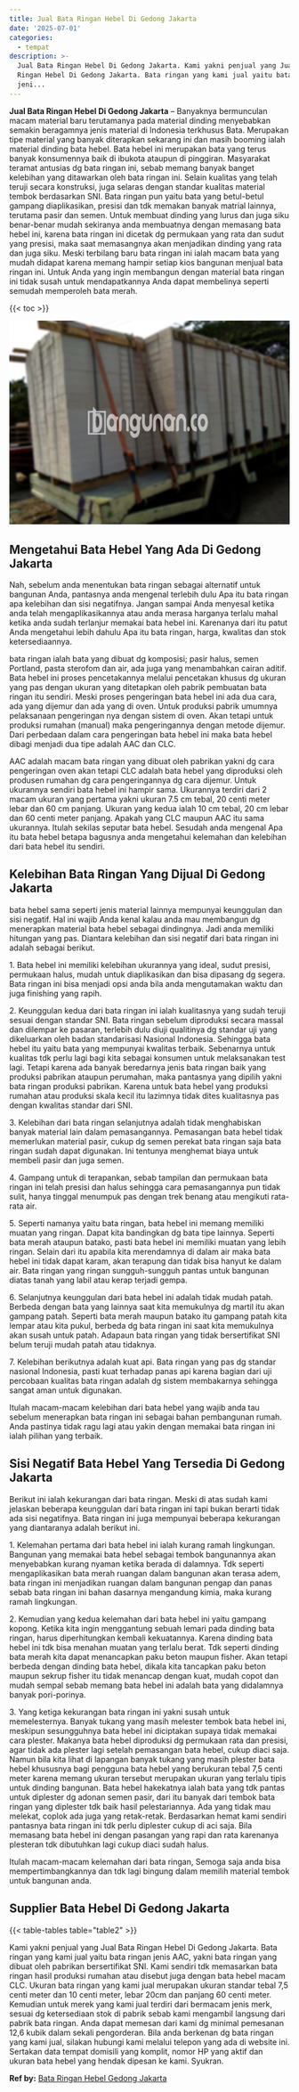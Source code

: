 ```yaml
---
title: Jual Bata Ringan Hebel Di Gedong Jakarta
date: '2025-07-01'
categories:
  - tempat
description: >-
  Jual Bata Ringan Hebel Di Gedong Jakarta. Kami yakni penjual yang Jual Bata
  Ringan Hebel Di Gedong Jakarta. Bata ringan yang kami jual yaitu bata ringan
  jeni...
---
```


**Jual Bata Ringan Hebel Di Gedong Jakarta** – Banyaknya bermunculan macam material baru terutamanya pada material dinding menyebabkan semakin beragamnya jenis material di Indonesia terkhusus Bata. Merupakan tipe material yang banyak diterapkan sekarang ini dan masih booming ialah material dinding bata hebel. Bata hebel ini merupakan bata yang terus banyak konsumennya baik di ibukota ataupun di pinggiran. Masyarakat teramat antusias dg bata ringan ini, sebab memang banyak banget kelebihan yang ditawarkan oleh bata ringan ini. Selain kualitas yang telah teruji secara konstruksi, juga selaras dengan standar kualitas material tembok berdasarkan SNI. Bata ringan pun yaitu bata yang betul-betul gampang diaplikasikan, presisi dan tdk memakan banyak matrial lainnya, terutama pasir dan semen. Untuk membuat dinding yang lurus dan juga siku benar-benar mudah sekiranya anda membuatnya dengan memasang bata hebel ini, karena bata ringan ini dicetak dg permukaan yang rata dan sudut yang presisi, maka saat memasangnya akan menjadikan dinding yang rata dan juga siku. Meski terbilang baru bata ringan ini ialah macam bata yang mudah didapat karena memang hampir setiap kios bangunan menjual bata ringan ini. Untuk Anda yang ingin membangun dengan material bata ringan ini tidak susah untuk mendapatkannya Anda dapat membelinya seperti semudah memperoleh bata merah.

{{< toc >}}

![Jual Bata Ringan Hebel Di Gedong Jakarta](/images/jual-hebel-murah-16.png)

## Mengetahui Bata Hebel Yang Ada Di Gedong Jakarta

Nah, sebelum anda menentukan bata ringan sebagai alternatif untuk bangunan Anda, pantasnya anda mengenal terlebih dulu Apa itu bata ringan apa kelebihan dan sisi negatifnya. Jangan sampai Anda menyesal ketika anda telah mengaplikasikannya atau anda merasa harganya terlalu mahal ketika anda sudah terlanjur memakai bata hebel ini. Karenanya dari itu patut Anda mengetahui lebih dahulu Apa itu bata ringan, harga, kwalitas dan stok ketersediaannya.

bata ringan ialah bata yang dibuat dg komposisi; pasir halus, semen Portland, pasta sterofom dan air, ada juga yang menambahkan cairan aditif. Bata hebel ini proses pencetakannya melalui pencetakan khusus dg ukuran yang pas dengan ukuran yang ditetapkan oleh pabrik pembuatan bata ringan itu sendiri. Meski proses pengeringan bata hebel ini ada dua cara, ada yang dijemur dan ada yang di oven. Untuk produksi pabrik umumnya pelaksanaan pengeringan nya dengan sistem di oven. Akan tetapi untuk produksi rumahan (manual) maka pengeringannya dengan metode dijemur. Dari perbedaan dalam cara pengeringan bata hebel ini maka bata hebel dibagi menjadi dua tipe adalah AAC dan CLC.

AAC adalah macam bata ringan yang dibuat oleh pabrikan yakni dg cara pengeringan oven akan tetapi CLC adalah bata hebel yang diproduksi oleh produsen rumahan dg cara pengeringannya dg cara dijemur. Untuk ukurannya sendiri bata hebel ini hampir sama. Ukurannya terdiri dari 2 macam ukuran yang pertama yakni ukuran 7.5 cm tebal, 20 centi meter lebar dan 60 cm panjang. Ukuran yang kedua ialah 10 cm tebal, 20 cm lebar dan 60 centi meter panjang. Apakah yang CLC maupun AAC itu sama ukurannya. Itulah sekilas seputar bata hebel. Sesudah anda mengenal Apa itu bata hebel betapa bagusnya anda mengetahui kelemahan dan kelebihan dari bata hebel itu sendiri.

## Kelebihan Bata Ringan Yang Dijual Di Gedong Jakarta

bata hebel sama seperti jenis material lainnya mempunyai keunggulan dan sisi negatif. Hal ini wajib Anda kenal kalau anda mau membangun dg menerapkan material bata hebel sebagai dindingnya. Jadi anda memiliki hitungan yang pas. Diantara kelebihan dan sisi negatif dari bata ringan ini adalah sebagai berikut.

1\. Bata hebel ini memiliki kelebihan ukurannya yang ideal, sudut presisi, permukaan halus, mudah untuk diaplikasikan dan bisa dipasang dg segera. Bata ringan ini bisa menjadi opsi anda bila anda mengutamakan waktu dan juga finishing yang rapih.

2\. Keunggulan kedua dari bata ringan ini ialah kualitasnya yang sudah teruji sesuai dengan standar SNI. Bata ringan sebelum diproduksi secara massal dan dilempar ke pasaran, terlebih dulu diuji qualitinya dg standar uji yang dikeluarkan oleh badan standarisasi Nasional Indonesia. Sehingga bata hebel itu yaitu bata yang mempunyai kwalitas terbaik. Sebenarnya untuk kualitas tdk perlu lagi bagi kita sebagai konsumen untuk melaksanakan test lagi. Tetapi karena ada banyak beredarnya jenis bata ringan baik yang produksi pabrikan ataupun perumahan, maka pantasnya yang dipilih yakni bata ringan produksi pabrikan. Karena untuk bata hebel yang produksi rumahan atau produksi skala kecil itu lazimnya tidak dites kualitasnya pas dengan kwalitas standar dari SNI.

3\. Kelebihan dari bata ringan selanjutnya adalah tidak menghabiskan banyak material lain dalam pemasangannya. Pemasangan bata hebel tidak memerlukan material pasir, cukup dg semen perekat bata ringan saja bata ringan sudah dapat digunakan. Ini tentunya menghemat biaya untuk membeli pasir dan juga semen.

4\. Gampang untuk di terapankan, sebab tampilan dan permukaan bata ringan ini telah presisi dan halus sehingga cara pemasangannya pun tidak sulit, hanya tinggal menumpuk pas dengan trek benang atau mengikuti rata-rata air.

5\. Seperti namanya yaitu bata ringan, bata hebel ini memang memiliki muatan yang ringan. Dapat kita bandingkan dg bata tipe lainnya. Seperti bata merah ataupun batako, pasti bata hebel ini memiliki muatan yang lebih ringan. Selain dari itu apabila kita merendamnya di dalam air maka bata hebel ini tidak dapat karam, akan terapung dan tidak bisa hanyut ke dalam air. Bata ringan yang ringan sungguh-sungguh pantas untuk bangunan diatas tanah yang labil atau kerap terjadi gempa.

6\. Selanjutnya keunggulan dari bata hebel ini adalah tidak mudah patah. Berbeda dengan bata yang lainnya saat kita memukulnya dg martil itu akan gampang patah. Seperti bata merah maupun batako itu gampang patah kita lempar atau kita pukul, berbeda dg bata ringan ini saat kita memukulnya akan susah untuk patah. Adapaun bata ringan yang tidak bersertifikat SNI belum teruji mudah patah atau tidaknya.

7\. Kelebihan berikutnya adalah kuat api. Bata ringan yang pas dg standar nasional Indonesia, pasti kuat terhadap panas api karena bagian dari uji percobaan kualitas bata ringan adalah dg sistem membakarnya sehingga sangat aman untuk digunakan.

Itulah macam-macam kelebihan dari bata hebel yang wajib anda tau sebelum menerapkan bata ringan ini sebagai bahan pembangunan rumah. Anda pastinya tidak ragu lagi atau yakin dengan memakai bata ringan ini ialah pilihan yang terbaik.

## Sisi Negatif Bata Hebel Yang Tersedia Di Gedong Jakarta

Berikut ini ialah kekurangan dari bata ringan. Meski di atas sudah kami jelaskan beberapa keunggulan dari bata ringan ini tapi bukan berarti tidak ada sisi negatifnya. Bata ringan ini juga mempunyai beberapa kekurangan yang diantaranya adalah berikut ini.

1\. Kelemahan pertama dari bata hebel ini ialah kurang ramah lingkungan. Bangunan yang memakai bata hebel sebagai tembok bangunannya akan menyebabkan kurang nyaman ketika berada di dalamnya. Tdk seperti mengaplikasikan bata merah ruangan dalam bangunan akan terasa adem, bata ringan ini menjadikan ruangan dalam bangunan pengap dan panas sebab bata ringan ini bahan dasarnya mengandung kimia, maka kurang ramah lingkungan.

2\. Kemudian yang kedua kelemahan dari bata hebel ini yaitu gampang kopong. Ketika kita ingin menggantung sebuah lemari pada dinding bata ringan, harus diperhitungkan kembali kekuatannya. Karena dinding bata hebel ini tdk bisa menahan muatan yang terlalu berat. Tdk seperti dinding bata merah kita dapat menancapkan paku beton maupun fisher. Akan tetapi berbeda dengan dinding bata hebel, dikala kita tancapkan paku beton maupun sekrup fisher itu tidak menancap dengan kuat, mudah copot dan mudah sempal sebab memang bata hebel ini adalah bata yang didalamnya banyak pori-porinya.

3\. Yang ketiga kekurangan bata ringan ini yakni susah untuk memelesternya. Banyak tukang yang masih melester tembok bata hebel ini, meskipun sesungguhnya bata hebel ini diciptakan supaya tidak memakai cara plester. Makanya bata hebel diproduksi dg permukaan rata dan presisi, agar tidak ada plester lagi setelah pemasangan bata hebel, cukup diaci saja. Namun bila kita lihat di lapangan banyak tukang yang masih plester bata hebel khususnya bagi pengguna bata hebel yang berukuran tebal 7,5 centi meter karena memang ukuran tersebut merupakan ukuran yang terlalu tipis untuk dinding bangunan. Bata hebel hakekatnya ialah bata yang tdk pantas untuk diplester dg adonan semen pasir, dari itu banyak dari tembok bata ringan yang diplester tdk baik hasil pelestariannya. Ada yang tidak mau melekat, coplok ada juga yang retak-retak. Berdasarkan hemat kami sendiri pantasnya bata ringan ini tdk perlu diplester cukup di aci saja. Bila memasang bata hebel ini dengan pasangan yang rapi dan rata karenanya plesteran tdk dibutuhkan lagi cukup diaci sudah halus.

Itulah macam-macam kelemahan dari bata ringan, Semoga saja anda bisa mempertimbangkannya dan tdk lagi bingung dalam memilih material tembok untuk bangunan anda.

## Supplier Bata Hebel Di Gedong Jakarta

{{< table-tables table="table2" >}}

Kami yakni penjual yang Jual Bata Ringan Hebel Di Gedong Jakarta. Bata ringan yang kami jual yaitu bata ringan jenis AAC, yakni bata ringan yang dibuat oleh pabrikan bersertifikat SNI. Kami sendiri tdk memasarkan bata ringan hasil produksi rumahan atau disebut juga dengan bata hebel macam CLC. Ukuran bata ringan yang kami jual merupakan ukuran standar tebal 7,5 centi meter dan 10 centi meter, lebar 20cm dan panjang 60 centi meter. Kemudian untuk merek yang kami jual terdiri dari bermacam jenis merk, sesuai dg ketersediaan stok di pabrik sebab kami mengambil langsung dari pabrik bata ringan. Anda dapat memesan dari kami dg minimal pemesanan 12,6 kubik dalam sekali pengorderan. Bila anda berkenan dg bata ringan yang kami jual, silakan hubungi kami melalui telepon yang ada di website ini. Sertakan data tempat domisili yang komplit, nomor HP yang aktif dan ukuran bata hebel yang hendak dipesan ke kami. Syukran.

**Ref by:** [Bata Ringan Hebel Gedong Jakarta](https://id.wikipedia.org/wiki/Bata)
